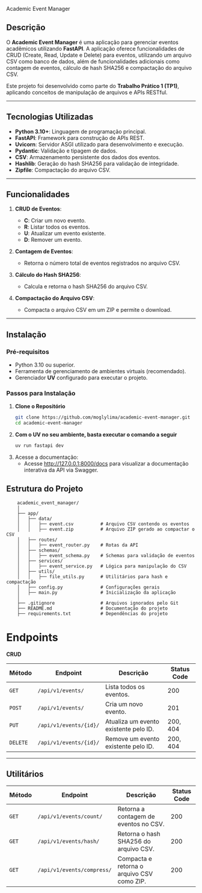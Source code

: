  Academic Event Manager

## **Descrição**

O **Academic Event Manager** é uma aplicação para gerenciar eventos acadêmicos utilizando **FastAPI**. A aplicação oferece funcionalidades de CRUD (Create, Read, Update e Delete) para eventos, utilizando um arquivo CSV como banco de dados, além de funcionalidades adicionais como contagem de eventos, cálculo de hash SHA256 e compactação do arquivo CSV.

Este projeto foi desenvolvido como parte do **Trabalho Prático 1 (TP1)**, aplicando conceitos de manipulação de arquivos e APIs RESTful.

---

## **Tecnologias Utilizadas**

- **Python 3.10+**: Linguagem de programação principal.
- **FastAPI**: Framework para construção de APIs REST.
- **Uvicorn**: Servidor ASGI utilizado para desenvolvimento e execução.
- **Pydantic**: Validação e tipagem de dados.
- **CSV**: Armazenamento persistente dos dados dos eventos.
- **Hashlib**: Geração do hash SHA256 para validação de integridade.
- **Zipfile**: Compactação do arquivo CSV.

---

## **Funcionalidades**

1. **CRUD de Eventos**:
   - **C**: Criar um novo evento.
   - **R**: Listar todos os eventos.
   - **U**: Atualizar um evento existente.
   - **D**: Remover um evento.

2. **Contagem de Eventos**:
   - Retorna o número total de eventos registrados no arquivo CSV.

3. **Cálculo do Hash SHA256**:
   - Calcula e retorna o hash SHA256 do arquivo CSV.

4. **Compactação do Arquivo CSV**:
   - Compacta o arquivo CSV em um ZIP e permite o download.

---

## **Instalação**

### **Pré-requisitos**
- Python 3.10 ou superior.
- Ferramenta de gerenciamento de ambientes virtuais (recomendado).
- Gerenciador **UV** configurado para executar o projeto.

### **Passos para Instalação**

1. **Clone o Repositório**
   ```bash
   git clone https://github.com/moglylima/academic-event-manager.git
   cd academic-event-manager

2. **Com o UV no seu ambiente, basta executar o comando a seguir**
    ```bash
    uv run fastapi dev

3. Acesse a documentação:
    + Acesse http://127.0.0.1:8000/docs para visualizar a documentação interativa da API via Swagger.

## Estrutura do Projeto
```plaintext
    academic_event_manager/
    │
    ├── app/
    │   ├── data/
    │   │   ├── event.csv          # Arquivo CSV contendo os eventos
    │   │   ├── event.zip          # Arquivo ZIP gerado ao compactar o CSV
    │   ├── routes/
    │   │   ├── event_router.py    # Rotas da API
    │   ├── schemas/
    │   │   ├── event_schema.py    # Schemas para validação de eventos
    │   ├── services/
    │   │   ├── event_service.py   # Lógica para manipulação do CSV
    │   ├── utils/
    │   │   ├── file_utils.py      # Utilitários para hash e compactação
    │   ├── config.py              # Configurações gerais
    │   ├── main.py                # Inicialização da aplicação
    │
    ├── .gitignore                 # Arquivos ignorados pelo Git
    ├── README.md                  # Documentação do projeto
    ├── requirements.txt           # Dependências do projeto

```


# Endpoints

**CRUD**

| **Método** | **Endpoint**           | **Descrição**                               | **Status Code** |
|------------|-------------------------|---------------------------------------------|-----------------|
| `GET`      | `/api/v1/events/`       | Lista todos os eventos.                    | 200             |
| `POST`     | `/api/v1/events/`       | Cria um novo evento.                       | 201             |
| `PUT`      | `/api/v1/events/{id}/`  | Atualiza um evento existente pelo ID.      | 200, 404        |
| `DELETE`   | `/api/v1/events/{id}/`  | Remove um evento existente pelo ID.        | 200, 404        |

---

## **Utilitários**

| **Método** | **Endpoint**                | **Descrição**                               | **Status Code** |
|------------|------------------------------|---------------------------------------------|-----------------|
| `GET`      | `/api/v1/events/count/`      | Retorna a contagem de eventos no CSV.       | 200             |
| `GET`      | `/api/v1/events/hash/`       | Retorna o hash SHA256 do arquivo CSV.       | 200             |
| `GET`      | `/api/v1/events/compress/`   | Compacta e retorna o arquivo CSV como ZIP.  | 200             |